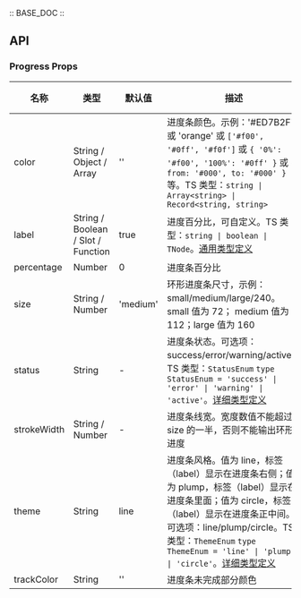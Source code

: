 :: BASE_DOC ::

## API


### Progress Props

名称 | 类型 | 默认值 | 描述 | 必传
-- | -- | -- | -- | --
color | String / Object / Array | '' | 进度条颜色。示例：'#ED7B2F' 或 'orange' 或 `['#f00', '#0ff', '#f0f']` 或 `{ '0%': '#f00', '100%': '#0ff' }` 或  `{ from: '#000', to: '#000' }` 等。TS 类型：`string \| Array<string> \| Record<string, string>` | N
label | String / Boolean / Slot / Function | true | 进度百分比，可自定义。TS 类型：`string \| boolean \| TNode`。[通用类型定义](https://github.com/Tencent/tdesign-vue-next/blob/develop/src/common.ts) | N
percentage | Number | 0 | 进度条百分比 | N
size | String / Number | 'medium' | 环形进度条尺寸，示例：small/medium/large/240。small 值为 72； medium 值为 112；large 值为 160 | N
status | String | - | 进度条状态。可选项：success/error/warning/active。TS 类型：`StatusEnum` `type StatusEnum = 'success' \| 'error' \| 'warning' \| 'active'`。[详细类型定义](https://github.com/Tencent/tdesign-vue-next/tree/develop/src/progress/type.ts) | N
strokeWidth | String / Number | - | 进度条线宽。宽度数值不能超过 size 的一半，否则不能输出环形进度 | N
theme | String | line | 进度条风格。值为 line，标签（label）显示在进度条右侧；值为 plump，标签（label）显示在进度条里面；值为 circle，标签（label）显示在进度条正中间。可选项：line/plump/circle。TS 类型：`ThemeEnum` `type ThemeEnum = 'line' \| 'plump' \| 'circle'`。[详细类型定义](https://github.com/Tencent/tdesign-vue-next/tree/develop/src/progress/type.ts) | N
trackColor | String | '' | 进度条未完成部分颜色 | N
